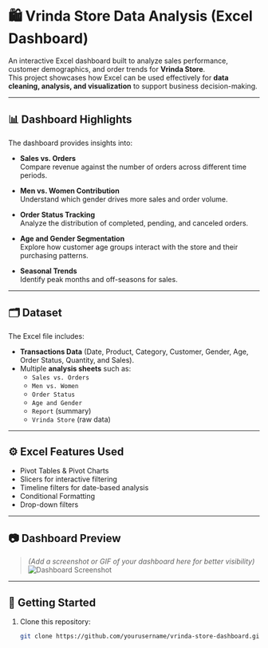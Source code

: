# 🛍️ Vrinda Store Data Analysis (Excel Dashboard)

An interactive Excel dashboard built to analyze sales performance, customer demographics, and order trends for **Vrinda Store**.  
This project showcases how Excel can be used effectively for **data cleaning, analysis, and visualization** to support business decision-making.

---

## 📊 Dashboard Highlights
The dashboard provides insights into:

- **Sales vs. Orders**  
  Compare revenue against the number of orders across different time periods.  

- **Men vs. Women Contribution**  
  Understand which gender drives more sales and order volume.  

- **Order Status Tracking**  
  Analyze the distribution of completed, pending, and canceled orders.  

- **Age and Gender Segmentation**  
  Explore how customer age groups interact with the store and their purchasing patterns.  

- **Seasonal Trends**  
  Identify peak months and off-seasons for sales.  

---

## 🗂️ Dataset
The Excel file includes:
- **Transactions Data** (Date, Product, Category, Customer, Gender, Age, Order Status, Quantity, and Sales).  
- Multiple **analysis sheets** such as:
  - `Sales vs. Orders`
  - `Men vs. Women`
  - `Order Status`
  - `Age and Gender`
  - `Report` (summary)
  - `Vrinda Store` (raw data)

---

## ⚙️ Excel Features Used
- Pivot Tables & Pivot Charts  
- Slicers for interactive filtering  
- Timeline filters for date-based analysis  
- Conditional Formatting  
- Drop-down filters  

---

## 📷 Dashboard Preview
> *(Add a screenshot or GIF of your dashboard here for better visibility)*  
![Dashboard Screenshot](screenshot.png)

---

## 🚀 Getting Started
1. Clone this repository:
   ```bash
   git clone https://github.com/yourusername/vrinda-store-dashboard.git

